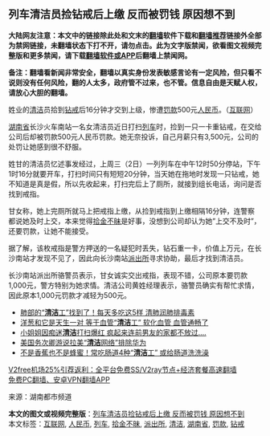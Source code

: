  <h2>列车清洁员捡钻戒后上缴 反而被罚钱 原因想不到</h2> <p class="notice"><b>大陆网友注意：本文中的链接除此处和文末的<a href="https://github.com/bannedbook/fanqiang" >翻墙</a>软件下载和<a href="https://github.com/killgcd/justmysocks/blob/master/README.md">翻墙推荐</a>链接外全部为禁网链接，未翻墙状态下打不开，请勿点击。此为文字版禁闻，欲看图文视频完整版和更多禁闻，请下载<a href="https://github.com/bannedbook/fanqiang">翻墙软件或APP</a>后翻墙上禁闻网。</p><p>备注：翻墙看新闻非常安全，翻墙以真实身份发表敏感言论有一定风险，但只看不说则没有任何风险，翻的人太多，政府管不过来，也不管。信息自由是天赋人权，请放心大胆的翻墙。</b></p>  <div class="entry"> <p id="conimg">姓业的<a href="https://www.bannedbook.org/bnews/tag/%E6%B8%85%E6%B4%81/" class="st_tag internal_tag" rel="tag" title="标签 清洁 下的日志">清洁</a>员拾到<a href="https://www.bannedbook.org/bnews/tag/%E9%92%BB%E6%88%92/" class="st_tag internal_tag" rel="tag" title="标签 钻戒 下的日志">钻戒</a>后16分钟才交到上级，惨遭<a href="https://www.bannedbook.org/bnews/tag/%e7%bd%9a%e6%ac%be/" class="st_tag internal_tag" rel="tag" title="标签 罚款 下的日志">罚款</a>500元<a href="https://www.bannedbook.org/bnews/tag/%e4%ba%ba%e6%b0%91%e5%b8%81/" class="st_tag internal_tag" rel="tag" title="标签 人民币 下的日志">人民币</a>。（<a href="https://www.bannedbook.org/bnews/tag/%e4%ba%92%e8%81%94%e7%bd%91/" class="st_tag internal_tag" rel="tag" title="标签 互联网 下的日志">互联网</a>）</p> <p><a href="https://www.bannedbook.org/bnews/tag/%E6%B9%96%E5%8D%97%E7%9C%81/" class="st_tag internal_tag" rel="tag" title="标签 湖南省 下的日志">湖南省</a>长沙火车南站一名女清洁员近日打扫<a href="https://www.bannedbook.org/bnews/tag/%E5%88%97%E8%BD%A6/" class="st_tag internal_tag" rel="tag" title="标签 列车 下的日志">列车</a>时，捡到一只一卡重钻戒，在交给公司后却被罚款500元人民币罚款。她无奈投诉，自己月薪只有3,500元，公司的处罚让她感到很不舒服。</p> <p>姓甘的清洁员忆述事发经过，上周三（2日）一列列车在中午12时50分停站，下午1时16分就要开车，打扫时间只有短短20分钟，当天她在拖地时发现一只钻戒，她不知道是真是假，所以先收起来，打扫完后上了厕所，就接到组长电话，询问是否找到戒指。</p> <p>甘女称，她上完厕所就马上把戒指上缴，从捡到戒指到上缴相隔16分钟，连警察都说她及时上交，本来觉得<a href="https://www.bannedbook.org/bnews/tag/%E6%8B%BE%E9%87%91%E4%B8%8D%E6%98%A7/" class="st_tag internal_tag" rel="tag" title="标签 拾金不昧 下的日志">拾金不昧</a>是好事，没想到公司却认为她&#8221;上交不及时&#8221;，还要罚款，让她不能接受。</p>  <p>据了解，该枚戒指是警方押送的一名疑犯时丢失，钻石重一卡，价值上万元，在长沙南站才发现不见了，因此向长沙南站<a href="https://www.bannedbook.org/bnews/tag/%e6%b4%be%e5%87%ba%e6%89%80/" class="st_tag internal_tag" rel="tag" title="标签 派出所 下的日志">派出所</a>寻求协助，最后才找到清洁员。</p> <p>长沙南站派出所骆警员表示，甘女诚实交出戒指，表现不错，公司原本要罚款1,000元，警方特别为她求情。清洁公司黄姓经理表示，骆警员确实有帮忙求情，因此原本1,000元罚款才减轻为500元。</p> <ul class='op-related-articles' title='相关阅读'> <li><a href='https://www.bannedbook.org/bnews/health/20201207/1443544.html' target='_blank'>肺部的“<b>清洁</b>工”找到了！每天多吃这5样 清肺润肺排毒素</a></li> <li><a href='https://www.bannedbook.org/bnews/lifebaike/20201204/1441783.html' target='_blank'>洋葱和它是天生一对 等于血管“<b>清洁</b>工” 软化血管 血管通畅了</a></li> <li><a href='https://www.bannedbook.org/bnews/funmedia/20201124/1436102.html' target='_blank'>小姐姐因痴迷<b>清洁</b>打扫爆红 疯起来连前男友的家都不放过….</a></li> <li><a href='https://www.bannedbook.org/bnews/cbnews/20201124/1435960.html' target='_blank'>美国务次卿游说拉美“<b>清洁</b>网络”排除华为</a></li> <li><a href='https://www.bannedbook.org/bnews/health/20201123/1435553.html' target='_blank'>不是香蕉也不是蜂蜜！常吃肠道4种“<b>清洁</b>工” 或给肠道洗洗澡</a></li> </ul> <p class="texttj"> <a href="https://github.com/bannedbook/fanqiang/wiki/V2ray%E6%9C%BA%E5%9C%BA" target="_blank">V2free机场25%引荐返利：全平台免费SS/V2ray节点+经济套餐高速翻墙</a><br/> <a href="https://github.com/bannedbook/fanqiang/wiki/%E7%A6%81%E9%97%BB%E7%BD%91%E5%AE%89%E5%8D%93%E7%BF%BB%E5%A2%99%E6%96%B0%E9%97%BBAPP" target="_blank">免费PC翻墙、安卓VPN翻墙APP</a></p><p> 来源：湖南都市频道 </p><a name='sharetosocial'></a>       <div><b>本文的图文或视频完整版</b>：<a href='https://www.bannedbook.org/bnews/cbnews/20201207/1443611.html'>列车清洁员捡钻戒后上缴 反而被罚钱 原因想不到</a></div>  </div><!--END ENTRY--> <div class="postfooter"> <div>本文标签：<a href="https://www.bannedbook.org/bnews/tag/%e4%ba%92%e8%81%94%e7%bd%91/" rel="tag">互联网</a>, <a href="https://www.bannedbook.org/bnews/tag/%e4%ba%ba%e6%b0%91%e5%b8%81/" rel="tag">人民币</a>, <a href="https://www.bannedbook.org/bnews/tag/%E5%88%97%E8%BD%A6/" rel="tag">列车</a>, <a href="https://www.bannedbook.org/bnews/tag/%E6%8B%BE%E9%87%91%E4%B8%8D%E6%98%A7/" rel="tag">拾金不昧</a>, <a href="https://www.bannedbook.org/bnews/tag/%e6%b4%be%e5%87%ba%e6%89%80/" rel="tag">派出所</a>, <a href="https://www.bannedbook.org/bnews/tag/%E6%B8%85%E6%B4%81/" rel="tag">清洁</a>, <a href="https://www.bannedbook.org/bnews/tag/%E6%B9%96%E5%8D%97%E7%9C%81/" rel="tag">湖南省</a>, <a href="https://www.bannedbook.org/bnews/tag/%e7%bd%9a%e6%ac%be/" rel="tag">罚款</a>, <a href="https://www.bannedbook.org/bnews/tag/%E9%92%BB%E6%88%92/" rel="tag">钻戒</a></div>  </div><!--END POSTFOOTER--> 